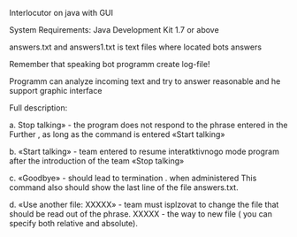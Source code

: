 Interlocutor on java with GUI

System Requirements: Java Development Kit 1.7 or above

answers.txt and answers1.txt is text files where located bots answers

Remember that speaking bot programm create log-file!

Programm can analyze incoming text and try to answer reasonable and he support graphic interface

Full description:

<p>a. Stop talking» - the program does not respond to the phrase entered in the
Further , as long as the command is entered «Start talking»</p>
<p>b. «Start talking» - team entered to resume interatktivnogo mode
program after the introduction of the team «Stop talking»</p>
<p>c. «Goodbye» - should lead to termination . when administered
This command also should show the last line of the file
answers.txt.</p>
<p>d. «Use another file: XXXXX» - team must isplzovat to
change the file that should be read out of the phrase. XXXXX - the way to new
file ( you can specify both relative and absolute).</p>

